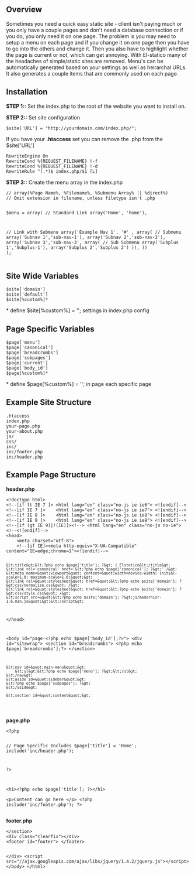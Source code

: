   <h2>Overview</h2>
  <p>Sometimes you need a quick easy static site - client isn't paying much or you only have a couple pages and don't need a database connection or if you do, you only need it on one page. The problem is you may need to setup a menu on each page and if you change it on one page then you have to go into the others and change it. Then you also have to highlight whether the page is current or not, which can get annoying. With El-statico many of the headaches of simple/static sites are removed. Menu's can be automatically generated based on your settings as well as heirarchal URLs. It also generates a couple items that are commonly used on each page.</p>
  <h2 id="install">Installation</h2>
  <p><strong>STEP 1::</strong> Set the index.php to the root of the website you want to install on.</p>
  <p><strong>STEP 2::</strong> Set site configuration</p>
  <pre><code>$site['URL'] = "http://yourdomain.com/index.php/";  </code></pre>
  <p>If you have your <strong>.htaccess</strong> set you can remove the .php from the $site['URL']</p>
   <pre><code><IfModule mod_rewrite.c>RewriteEngine On
RewriteCond %{REQUEST_FILENAME} !-f
RewriteCond %{REQUEST_FILENAME} !-d
RewriteRule ^(.*)$ index.php/$1 [L]
</IfModule></code></pre>

<p><strong>STEP 3::</strong> Create the menu array in the index.php</p>
<pre><code>// array(%Page Name%, %Filename%, %Submenu Array% || %direct%) 
// Omit extension in filename, unless filetype isn't .php

$menu = array(
// Standard Link
array('Home', 'home'),
  
// Link with Submenu
array('Example Nav 1', '#' ,
	array(
	// Submenu
	array('Subnav 1','sub-nav-1'),
	array('Subnav 2','sub-nav-2'),
	array('Subnav 3','sub-nav-3', 
		array(
		// Sub Submenu
		array('Subplus 1','Subplus-1'),
		array('Subplus 2','Subplus 2')
		)),
	))
);</code></pre>

<h2 id="vars-site">Site Wide Variables</h2>
    <pre><code>$site['domain']
$site['default']
$site[%custom%]*</code></pre>
<span class="explain">* define $site[%custom%] = ''; settings in index.php config</span>
    <h2 id="vars-page">Page Specific Variables</h2>
  <pre><code>$page['menu']
$page['canonical']
$page['breadcrumbs']
$page['subpages']
$page['current']
$page['body_id']
$page[%custom%]*</code></pre>
<span class="explain">* define $page[%custom%] = ''; in page each specific page</span>

<h2 id="structure-site">Example Site Structure</h2>
<pre><code>.htaccess
index.php
your-page.php
your-about.php
js/
css/
inc/
inc/footer.php
inc/header.php</code></pre>

<h2 id="structure-page">Example Page Structure</h2>
<p><strong>header.php</strong></p>
<pre><code>&lt;!doctype html&gt;
&lt;!--[if lt IE 7 ]&gt; &lt;html lang=&quot;en&quot; class=&quot;no-js ie ie6&quot;&gt; &lt;![endif]--&gt;
&lt;!--[if IE 7 ]&gt;    &lt;html lang=&quot;en&quot; class=&quot;no-js ie ie7&quot;&gt; &lt;![endif]--&gt;
&lt;!--[if IE 8 ]&gt;    &lt;html lang=&quot;en&quot; class=&quot;no-js ie ie8&quot;&gt; &lt;![endif]--&gt;
&lt;!--[if IE 9 ]&gt;    &lt;html lang=&quot;en&quot; class=&quot;no-js ie ie9&quot;&gt; &lt;![endif]--&gt;
&lt;!--[if (gt IE 9)|!(IE)]&gt;&lt;!--&gt; &lt;html lang=&quot;en&quot; class=&quot;no-js no-ie&quot;&gt; &lt;!--&lt;![endif]--&gt;
&lt;head&gt;
 	&lt;meta charset=&quot;utf-8&quot;&gt;
 	&lt;!--[if IE]&gt;&lt;meta http-equiv=&quot;X-UA-Compatible&quot; content=&quot;IE=edge;chrome=1&quot;&gt;&lt;![endif]--&gt;

	&lt;title&gt;&lt;?php echo $page['title']; ?&gt; | Elstatico&lt;/title&gt;
	&lt;link rel='canonical' href='&lt;?php echo $page['canonical']; ?&gt;' /&gt;
	&lt;meta name=&quot;viewport&quot; content=&quot;width=device-width; initial-scale=1.0; maximum-scale=1.0;&quot;&gt;
	&lt;link rel=&quot;stylesheet&quot; href=&quot;&lt;?php echo $site['domain']; ?&gt;css/normalize.css&quot; /&gt;
	&lt;link rel=&quot;stylesheet&quot; href=&quot;&lt;?php echo $site['domain']; ?&gt;css/style.css&quot; /&gt;
	&lt;script src=&quot;&lt;?php echo $site['domain']; ?&gt;js/modernizr-1.6.min.js&quot;&gt;&lt;/script&gt;

&lt;/head&gt;

&lt;body id=&quot;page-&lt;?php echo $page['body_id'];?&gt;&quot;&gt;
	&lt;div id=&quot;sitewrap&quot;&gt;
	&lt;section id=&quot;breadcrumbs&quot;&gt;
	&lt;?php echo $page['breadcrumbs'];?&gt;
	&lt;/section&gt;

	&lt;nav id=&quot;main-menu&quot;&gt;
    	&lt;ul&gt;&lt;?php echo $page['menu']; ?&gt;&lt;/ul&gt;
	&lt;/nav&gt;
	&lt;aside id=&quot;sidebar&quot;&gt;
	&lt;?php echo $page['subpages']; ?&gt;
	&lt;/aside&gt;

	&lt;section id=&quot;content&quot;&gt;
</code></pre>
<p><strong>page.php</strong></p>
<pre><code>&lt;?php

// Page Specific Includes
$page['title'] = 'Home';
include('inc/header.php');
	
?&gt;

&lt;h1&gt;&lt;?php echo $page['title']; ?&gt;&lt;/h1&gt;	
&lt;p&gt;Content can go here &lt;/p&gt;
&lt;?php include('inc/footer.php'); ?&gt;
</code></pre>

<p><strong>footer.php</strong></p>
<pre><code>&lt;/section&gt;
&lt;div class=&quot;clearfix&quot;&gt;&lt;/div&gt;
&lt;footer id=&quot;footer&quot;&gt; &lt;/footer&gt;

&lt;/div&gt;
&lt;script src=&quot;//ajax.googleapis.com/ajax/libs/jquery/1.4.2/jquery.js&quot;&gt;&lt;/script&gt;
&lt;/body&gt;
&lt;/html&gt;

</code></pre>
